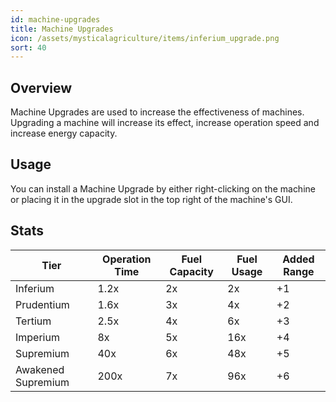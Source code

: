 ```yaml
---
id: machine-upgrades
title: Machine Upgrades
icon: /assets/mysticalagriculture/items/inferium_upgrade.png
sort: 40
---
```


## Overview

Machine Upgrades are used to increase the effectiveness of machines. Upgrading a machine will increase its effect, increase operation speed and increase energy capacity.

## Usage

You can install a Machine Upgrade by either right-clicking on the machine or placing it in the upgrade slot in the top right of the machine's GUI.  

## Stats

| Tier               | Operation Time | Fuel Capacity | Fuel Usage | Added Range |
|--------------------|----------------|---------------|------------|-------------|
| Inferium           | 1.2x           | 2x            | 2x         | +1          |
| Prudentium         | 1.6x           | 3x            | 4x         | +2          |
| Tertium            | 2.5x           | 4x            | 6x         | +3          |
| Imperium           | 8x             | 5x            | 16x        | +4          |
| Supremium          | 40x            | 6x            | 48x        | +5          |
| Awakened Supremium | 200x           | 7x            | 96x        | +6          |
